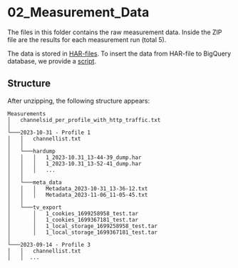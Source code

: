 # 02_Measurement_Data
The files in this folder contains the raw measurement data. 
Inside the ZIP file are the results for each measurement run (total 5).

The data is stored in [HAR-files](https://w3c.github.io/web-performance/specs/HAR/Overview.html#sec-object-types-log). To insert the data from HAR-file
to BigQuery database, we provide a [script](/code/).

## Structure
After unzipping, the following structure appears:
```
Measurements
│   channelsid_per_profile_with_http_traffic.txt  
│
└───2023-10-31 - Profile 1
│   │   channellist.txt
│   │
│   └───hardump
│   │   │   1_2023-10.31_13-44-39_dump.har
│   │   │   1_2023-10.31_13-52-41_dump.har
│   │   │   ...
│   │
│   └───meta_data
│   │   │   Metadata_2023-10-31_13-36-12.txt
│   │   │   Metadata_2023-11-06_11-05-45.txt
│   │
│   └───tv_export
│       │   1_cookies_1699258958_test.tar
│       │   1_cookies_1699367181_test.tar
│       │   1_local_storage_1699258958_test.tar
│       │   1_local_storage_1699367181_test.tar
│   
└───2023-09-14 - Profile 3
│   │   channellist.txt
│   │  ...
```